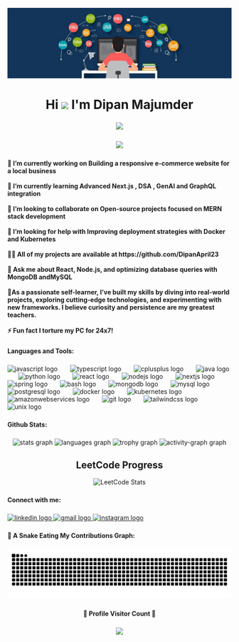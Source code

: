 ![logo](https://github.com/DipanApril23/DipanApril23/blob/main/GitBanner.jpg)
<h1 align="center">Hi <img src="https://media.giphy.com/media/hvRJCLFzcasrR4ia7z/giphy.gif" width="28"> I'm Dipan Majumder</h1>

###

<p align="center">
<a href="https://github.com/DipanApril23/DipanApril23"><img src="https://readme-typing-svg.herokuapp.com/?lines=Learning%20Full-Stack%20Web%20Development;A%20Self%20Taught%20Developer;A%20Quick%20Learner;An%20Aspiring%20Competitive%20Coder%20😶&font=Fira%20Code&center=true&width=500&height=45&color=00FFFF&vCenter=true&size=23"></a>
</p>


###

<div align="center">
  <img height="270" src="https://cdn.dribbble.com/users/2131993/screenshots/4948736/media/45dceb640723d72436c427add7966cf8.gif"  />
</div>

###

<h4 align="left">🔭 I’m currently working on Building a responsive e-commerce website for a local business<br><br>🌱 I’m currently learning Advanced Next.js , DSA , GenAI and GraphQL integration<br><br>👯 I’m looking to collaborate on Open-source projects focused on MERN stack development<br><br>🤝 I’m looking for help with Improving deployment strategies with Docker and Kubernetes<br><br>👨‍💻 All of my projects are available at https://github.com/DipanApril23<br><br>💬 Ask me about React, Node.js, and optimizing database queries with MongoDB andMySQL<br><br>📖As a passionate self-learner, I’ve built my skills by diving into real-world projects, exploring cutting-edge technologies, and experimenting with new frameworks. I believe curiosity and persistence are my greatest teachers.<br><br>⚡ Fun fact I torture my PC for 24x7!</h4>

###

<h4 align="left">Languages and Tools:</h4>

###

<div align="left">
  <img src="https://cdn.jsdelivr.net/gh/devicons/devicon/icons/javascript/javascript-original.svg" height="40" alt="javascript logo"  />
  <img width="20" />
  <img src="https://cdn.jsdelivr.net/gh/devicons/devicon/icons/typescript/typescript-original.svg" height="40" alt="typescript logo"  />
  <img width="20" />
  <img src="https://cdn.jsdelivr.net/gh/devicons/devicon/icons/cplusplus/cplusplus-original.svg" height="40" alt="cplusplus logo"  />
  <img width="20" />
  <img src="https://cdn.jsdelivr.net/gh/devicons/devicon/icons/java/java-original.svg" height="40" alt="java logo"  />
  <img width="20" />
  <img src="https://cdn.jsdelivr.net/gh/devicons/devicon/icons/python/python-original.svg" height="40" alt="python logo"  />
  <img width="20" />
  <img src="https://cdn.jsdelivr.net/gh/devicons/devicon/icons/react/react-original.svg" height="40" alt="react logo"  />
  <img width="20" />
  <img src="https://cdn.jsdelivr.net/gh/devicons/devicon/icons/nodejs/nodejs-original.svg" height="40" alt="nodejs logo"  />
  <img width="20" />
  <img src="https://cdn.jsdelivr.net/gh/devicons/devicon/icons/nextjs/nextjs-original.svg" height="40" alt="nextjs logo"  />
  <img width="20" />
  <img src="https://cdn.jsdelivr.net/gh/devicons/devicon/icons/spring/spring-original.svg" height="40" alt="spring logo"  />
  <img width="20" />
  <img src="https://cdn.jsdelivr.net/gh/devicons/devicon/icons/bash/bash-original.svg" height="40" alt="bash logo"  />
  <img width="20" />
  <img src="https://cdn.jsdelivr.net/gh/devicons/devicon/icons/mongodb/mongodb-original.svg" height="40" alt="mongodb logo"  />
  <img width="20" />
  <img src="https://cdn.jsdelivr.net/gh/devicons/devicon/icons/mysql/mysql-original.svg" height="40" alt="mysql logo"  />
  <img width="20" />
  <img src="https://cdn.jsdelivr.net/gh/devicons/devicon/icons/postgresql/postgresql-original.svg" height="40" alt="postgresql logo"  />
  <img width="20" />
  <img src="https://cdn.jsdelivr.net/gh/devicons/devicon/icons/docker/docker-original.svg" height="40" alt="docker logo"  />
  <img width="20" />
  <img src="https://cdn.jsdelivr.net/gh/devicons/devicon/icons/kubernetes/kubernetes-plain.svg" height="40" alt="kubernetes logo"  />
  <img width="20" />
  <img src="https://cdn.jsdelivr.net/gh/devicons/devicon/icons/amazonwebservices/amazonwebservices-line-wordmark.svg" height="40" alt="amazonwebservices logo"  />
  <img width="20" />
  <img src="https://cdn.jsdelivr.net/gh/devicons/devicon/icons/git/git-original.svg" height="40" alt="git logo"  />
  <img width="20" />
  <img src="https://cdn.jsdelivr.net/gh/devicons/devicon/icons/tailwindcss/tailwindcss-original-wordmark.svg" height="40" alt="tailwindcss logo"  />
  <img width="20" />
  <img src="https://cdn.jsdelivr.net/gh/devicons/devicon/icons/unix/unix-original.svg" height="40" alt="unix logo"  />
</div>

###

<h4 align="left">Github Stats:</h4>

###

<div align="center">
  <img src="https://github-readme-stats.vercel.app/api?username=DipanApril23&hide_title=false&hide_rank=false&show_icons=true&include_all_commits=true&count_private=true&disable_animations=false&theme=dracula&locale=en&hide_border=false&order=1" height="150" alt="stats graph"  />
  <img src="https://github-readme-stats.vercel.app/api/top-langs?username=DipanApril23&locale=en&hide_title=false&layout=compact&card_width=320&langs_count=5&theme=dracula&hide_border=false&order=2" height="150" alt="languages graph"  />
  <img src="https://github-profile-trophy.vercel.app?username=DipanApril23&theme=dracula&column=-1&row=1&margin-w=8&margin-h=8&no-bg=false&no-frame=false&order=4" height="150" alt="trophy graph"  />
  <img src="https://github-readme-activity-graph.vercel.app/graph?username=DipanApril23&radius=16&theme=react&area=true&order=5" height="300" alt="activity-graph graph"  />
</div>

###

<div align="center">
  <h2>LeetCode Progress</h2>
  <img src="https://leetcard.jacoblin.cool/DipanApril23?border=0&radius=20" alt="LeetCode Stats">
</div>

###

<h4 align="left">Connect with me:</h4>

###

<div align="left">
  <a href="https://www.linkedin.com/in/dipan-majumder-a62760301/" target="_blank">
    <img src="https://raw.githubusercontent.com/maurodesouza/profile-readme-generator/master/src/assets/icons/social/linkedin/default.svg" width="52" height="40" alt="linkedin logo"  />
  </a>
  <a href="mailto:dipanmajumder55@gmail.com" target="_blank">
    <img src="https://raw.githubusercontent.com/maurodesouza/profile-readme-generator/master/src/assets/icons/social/gmail/default.svg" width="52" height="40" alt="gmail logo"  />
  </a>
  <a href="https://www.instagram.com/invites/contact/?i=1crckgsa64syn&utm_content=ob1jpla" target="_blank">
    <img src="https://raw.githubusercontent.com/maurodesouza/profile-readme-generator/master/src/assets/icons/social/instagram/default.svg" width="52" height="40" alt="instagram logo"  />
  </a>
</div>

###

<h4 align="left">🐍 A Snake Eating My Contributions Graph:</h4>

###

<img src="https://raw.githubusercontent.com/DipanApril23/DipanApril23/output/snake.svg" alt="Snake animation" />

###

<h4 align="center">📍 Profile Visitor Count 📍</h4>

###

<div align="center">
  <img src="//profile-counter.glitch.me/DipanApril23/count.svg"  />
</div>

###
